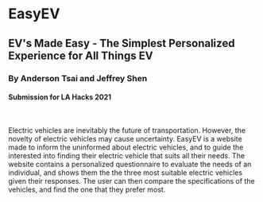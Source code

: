 # EasyEV
## EV's Made Easy - The Simplest Personalized Experience for All Things EV
### By Anderson Tsai and Jeffrey Shen
#### Submission for LA Hacks 2021
<br>

Electric vehicles are inevitably the future of transportation. However, the novelty of electric vehicles may cause uncertainty. EasyEV is a website made to inform the uninformed about electric vehicles, and to guide the interested into finding their electric vehicle that suits all their needs. The website contains a personalized questionnaire to evaluate the needs of an individual, and shows them the the three most suitable electric vehicles given their responses. The user can then compare the specifications of the vehicles, and find the one that they prefer most.